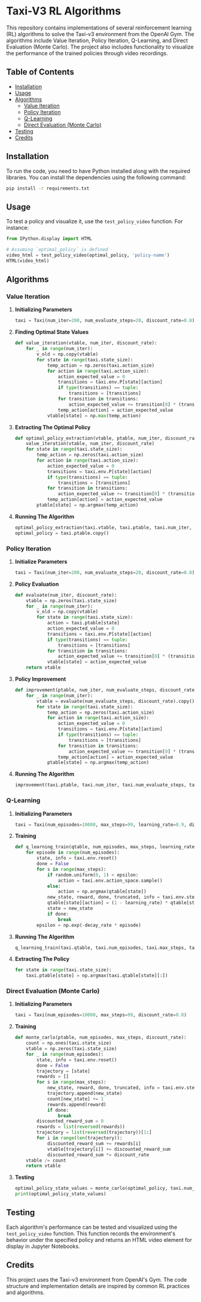 # Taxi-V3 RL Algorithms

This repository contains implementations of several reinforcement learning (RL) algorithms to solve the Taxi-v3 environment from the OpenAI Gym. The algorithms include Value Iteration, Policy Iteration, Q-Learning, and Direct Evaluation (Monte Carlo). The project also includes functionality to visualize the performance of the trained policies through video recordings.

## Table of Contents

- [Installation](#installation)
- [Usage](#usage)
- [Algorithms](#algorithms)
  - [Value Iteration](#value-iteration)
  - [Policy Iteration](#policy-iteration)
  - [Q-Learning](#q-learning)
  - [Direct Evaluation (Monte Carlo)](#direct-evaluation-monte-carlo)
- [Testing](#testing)
- [Credits](#credits)

## Installation

To run the code, you need to have Python installed along with the required libraries. You can install the dependencies using the following command:

```bash
pip install -r requirements.txt
```

## Usage

To test a policy and visualize it, use the `test_policy_video` function. For instance:

```python
from IPython.display import HTML

# Assuming `optimal_policy` is defined
video_html = test_policy_video(optimal_policy, 'policy-name')
HTML(video_html)
```

## Algorithms

### Value Iteration

1. **Initializing Parameters**

    ```python
    taxi = Taxi(num_iter=200, num_evaluate_steps=20, discount_rate=0.8)
    ```

2. **Finding Optimal State Values**

    ```python
    def value_iteration(vtable, num_iter, discount_rate):
        for _ in range(num_iter):
            v_old = np.copy(vtable)
            for state in range(taxi.state_size):
                temp_action = np.zeros(taxi.action_size)
                for action in range(taxi.action_size):
                    action_expected_value = 0
                    transitions = taxi.env.P[state][action]
                    if type(transitions) == tuple:
                        transitions = [transitions]
                    for transition in transitions:
                        action_expected_value += transition[0] * (transition[2] + discount_rate * vtable[transition[1]])
                    temp_action[action] = action_expected_value
                vtable[state] = np.max(temp_action)
    ```

3. **Extracting The Optimal Policy**

    ```python
    def optimal_policy_extraction(vtable, ptable, num_iter, discount_rate):
        value_iteration(vtable, num_iter, discount_rate)
        for state in range(taxi.state_size):
            temp_action = np.zeros(taxi.action_size)
            for action in range(taxi.action_size):
                action_expected_value = 0
                transitions = taxi.env.P[state][action]
                if type(transitions) == tuple:
                    transitions = [transitions]
                for transition in transitions:
                    action_expected_value += transition[0] * (transition[2] + discount_rate * vtable[transition[1]])
                temp_action[action] = action_expected_value
            ptable[state] = np.argmax(temp_action)
    ```

4. **Running The Algorithm**

    ```python
    optimal_policy_extraction(taxi.vtable, taxi.ptable, taxi.num_iter, taxi.discount_rate)
    optimal_policy = taxi.ptable.copy()
    ```

### Policy Iteration

1. **Initialize Parameters**

    ```python
    taxi = Taxi(num_iter=200, num_evaluate_steps=20, discount_rate=0.8)
    ```

2. **Policy Evaluation**

    ```python
    def evaluate(num_iter, discount_rate):
        vtable = np.zeros(taxi.state_size)
        for _ in range(num_iter):
            v_old = np.copy(vtable)
            for state in range(taxi.state_size):
                action = taxi.ptable[state]
                action_expected_value = 0
                transitions = taxi.env.P[state][action]
                if type(transitions) == tuple:
                    transitions = [transitions]
                for transition in transitions:
                    action_expected_value += transition[0] * (transition[2] + discount_rate * vtable[transition[1]])
                vtable[state] = action_expected_value
        return vtable
    ```

3. **Policy Improvement**

    ```python
    def improvement(ptable, num_iter, num_evaluate_steps, discount_rate):
        for _ in range(num_iter):
            vtable = evaluate(num_evaluate_steps, discount_rate).copy()
            for state in range(taxi.state_size):
                temp_action = np.zeros(taxi.action_size)
                for action in range(taxi.action_size):
                    action_expected_value = 0
                    transitions = taxi.env.P[state][action]
                    if type(transitions) == tuple:
                        transitions = [transitions]
                    for transition in transitions:
                        action_expected_value += transition[0] * (transition[2] + discount_rate * vtable[transition[1]])
                    temp_action[action] = action_expected_value
                ptable[state] = np.argmax(temp_action)
    ```

4. **Running The Algorithm**

    ```python
    improvement(taxi.ptable, taxi.num_iter, taxi.num_evaluate_steps, taxi.discount_rate)
    ```

### Q-Learning

1. **Initializing Parameters**

    ```python
    taxi = Taxi(num_episodes=10000, max_steps=99, learning_rate=0.9, discount_rate=0.8, epsilon=1.0, decay_rate=0.005)
    ```

2. **Training**

    ```python
    def q_learning_train(qtable, num_episodes, max_steps, learning_rate, discount_rate, epsilon, decay_rate):
        for episode in range(num_episodes):
            state, info = taxi.env.reset()
            done = False
            for s in range(max_steps):
                if random.uniform(0, 1) < epsilon:
                    action = taxi.env.action_space.sample()
                else:
                    action = np.argmax(qtable[state])
                new_state, reward, done, truncated, info = taxi.env.step(action)
                qtable[state][action] = (1 - learning_rate) * qtable[state][action] + learning_rate * (reward + discount_rate * np.max(qtable[new_state]))
                state = new_state
                if done:
                    break
            epsilon = np.exp(-decay_rate * episode)
    ```

3. **Running The Algorithm**

    ```python
    q_learning_train(taxi.qtable, taxi.num_episodes, taxi.max_steps, taxi.learning_rate, taxi.discount_rate, taxi.epsilon, taxi.decay_rate)
    ```

4. **Extracting The Policy**

    ```python
    for state in range(taxi.state_size):
        taxi.ptable[state] = np.argmax(taxi.qtable[state][:])
    ```

### Direct Evaluation (Monte Carlo)

1. **Initializing Parameters**

    ```python
    taxi = Taxi(num_episodes=10000, max_steps=99, discount_rate=0.8)
    ```

2. **Training**

    ```python
    def monte_carlo(ptable, num_episodes, max_steps, discount_rate):
        count = np.ones(taxi.state_size)
        vtable = np.zeros(taxi.state_size)
        for _ in range(num_episodes):
            state, info = taxi.env.reset()
            done = False
            trajectory = [state]
            rewards = []
            for s in range(max_steps):
                new_state, reward, done, truncated, info = taxi.env.step(ptable[state])
                trajectory.append(new_state)
                count[new_state] += 1
                rewards.append(reward)
                if done:
                    break
            discounted_reward_sum = 0
            rewards = list(reversed(rewards))
            trajectory = list(reversed(trajectory))[1:]
            for i in range(len(trajectory)):
                discounted_reward_sum += rewards[i]
                vtable[trajectory[i]] += discounted_reward_sum
                discounted_reward_sum *= discount_rate
        vtable /= count
        return vtable
    ```

3. **Testing**

    ```python
    optimal_policy_state_values = monte_carlo(optimal_policy, taxi.num_episodes, taxi.max_steps, taxi.discount_rate)
    print(optimal_policy_state_values)
    ```

## Testing

Each algorithm's performance can be tested and visualized using the `test_policy_video` function. This function records the environment's behavior under the specified policy and returns an HTML video element for display in Jupyter Notebooks.

## Credits

This project uses the Taxi-v3 environment from OpenAI's Gym. The code structure and implementation details are inspired by common RL practices and algorithms.
